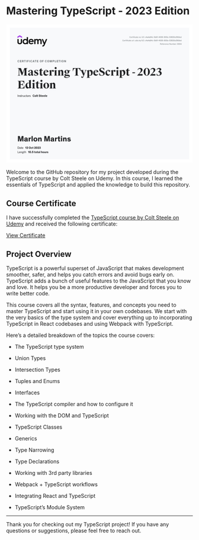 # Mastering TypeScript - 2023 Edition

![Course Certificate](certificate.jpg)

Welcome to the GitHub repository for my project developed during the TypeScript course by Colt Steele on Udemy. In this course, I learned the essentials of TypeScript and applied the knowledge to build this repository.

## Course Certificate

I have successfully completed the [TypeScript course by Colt Steele on Udemy](https://www.udemy.com/course/learn-typescript/) and received the following certificate:


[View Certificate](certificate.pdf)

## Project Overview

TypeScript is a powerful superset of JavaScript that makes development smoother, safer, and helps you catch errors and avoid bugs early on. TypeScript adds a bunch of useful features to the JavaScript that you know and love. It helps you be a more productive developer and forces you to write better code.

This course covers all the syntax, features, and concepts you need to master TypeScript and start using it in your own codebases. We start with the very basics of the type system and cover everything up to incorporating TypeScript in React codebases and using Webpack with TypeScript.

Here’s a detailed breakdown of the topics the course covers:

* The TypeScript type system

* Union Types

* Intersection Types

* Tuples and Enums

* Interfaces

* The TypeScript compiler and how to configure it

* Working with the DOM and TypeScript

* TypeScript Classes

* Generics

* Type Narrowing

* Type Declarations

* Working with 3rd party libraries

* Webpack + TypeScript workflows

* Integrating React and TypeScript

* TypeScript’s Module System

---

Thank you for checking out my TypeScript project! If you have any questions or suggestions, please feel free to reach out.


